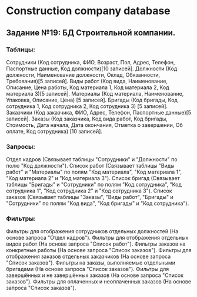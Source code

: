 # Construction company database

## Задание №19: БД Строительной компании.

### Таблицы:
Сотрудники (Код сотрудника, ФИО, Возраст, Пол, Адрес, Телефон, Паспортные данные, Код должности)[10 записей].
Должности (Код должности, Наименование должности, Оклад, Обязанности, Требования)[5 записей].
Виды работ (Код вида, Наименование, Описание, Цена работы, Код материала 1, Код материала 2, Код материала 3)[5 записей].
Материалы (Код материала, Наименование, Упаковка, Описание, Цена) [5 записей].
Бригады (Код бригады, Код сотрудника 1, Код сотрудника 2, Код сотрудника 3) [5 записей].
Заказчики (Код заказчика, ФИО, Адрес, Телефон, Паспортные данные)[5 записей].
Заказы (Код заказчика, Код вида работ, Код бригады, Стоимость, Дата начала, Дата окончания, Отметка о завершении, Об оплате, Код сотрудника) [10 записей].

### Запросы:	
Отдел кадров (Связывает таблицы "Сотрудники" и "Должности" по полю "Код должности").
Список работ (Связывает таблицы "Виды работ" и "Материалы" по полям "Код материала", "Код материала 1", "Код материала 2" и "Код материала 3").
Список бригад (Связывает таблицы "Бригады" и "Сотрудники" по полям "Код сотрудника", "Код сотрудника 1", "Код сотрудника 2" и "Код сотрудника 3").
Список заказов (Связывает таблицы "Заказы", "Виды работ", "Бригады" и "Сотрудники" по полям "Код вида", "Код бригады" и "Код сотрудника").

### Фильтры:	
Фильтры для отображения сотрудников отдельных должностей (На основе запроса "Отдел кадров").
Фильтры для отображения отдельных видов работ (На основе запроса "Список работ").
Фильтры заказов на конкретные работы (На основе запроса "Список заказов").
Фильтры для отображения заказов отдельных заказчиков (На основе запроса "Список заказов").
Фильтры на заказы, выполняемые отдельными бригадами (На основе запроса "Список заказов").
Фильтры для завершённых и не завершённых заказов (На основе запроса "Список заказов").
Фильтры для оплаченных и неоплаченных заказов (На основе запроса "Список заказов").
